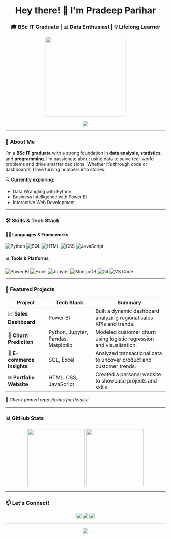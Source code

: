 <!-- Profile Header -->
<h1 align="center">Hey there! 👋 I'm Pradeep Parihar</h1>
<h3 align="center">🎓 BSc IT Graduate | 📊 Data Enthusiast | 💡 Lifelong Learner</h3>
<p align="center">
  <img src="https://media.giphy.com/media/LMcB8XospGZO8UQq87/giphy.gif" width="250" />
</p>
<p align="center">
  <img src="https://readme-typing-svg.herokuapp.com?font=Fira+Code&duration=3000&pause=1000&center=true&vCenter=true&width=500&lines=Aspiring+Data+Analyst;Python+%7C+SQL+%7C+Power+BI+%7C+Excel;Turning+Data+Into+Insights;Always+learning+new+things+🚀" />
</p>

---

### 🌟 About Me

I’m a **BSc IT graduate** with a strong foundation in **data analysis, statistics**, and **programming**. I’m passionate about using data to solve real-world problems and drive smarter decisions. Whether it’s through code or dashboards, I love turning numbers into stories.

🔍 **Currently exploring:**  
- Data Wrangling with Python  
- Business Intelligence with Power BI  
- Interactive Web Development

---

### 🛠️ Skills & Tech Stack

#### 👨‍💻 Languages & Frameworks
![Python](https://img.shields.io/badge/-Python-3776AB?style=flat&logo=python&logoColor=white)
![SQL](https://img.shields.io/badge/-SQL-4479A1?style=flat&logo=mysql&logoColor=white)
![HTML](https://img.shields.io/badge/-HTML5-E34F26?style=flat&logo=html5&logoColor=white)
![CSS](https://img.shields.io/badge/-CSS3-1572B6?style=flat&logo=css3&logoColor=white)
![JavaScript](https://img.shields.io/badge/-JavaScript-F7DF1E?style=flat&logo=javascript&logoColor=black)

#### 📊 Tools & Platforms
![Power BI](https://img.shields.io/badge/-Power%20BI-F2C811?style=flat&logo=powerbi&logoColor=black)
![Excel](https://img.shields.io/badge/-Excel-217346?style=flat&logo=microsoft-excel&logoColor=white)
![Jupyter](https://img.shields.io/badge/-Jupyter-F37626?style=flat&logo=jupyter&logoColor=white)
![MongoDB](https://img.shields.io/badge/-MongoDB-47A248?style=flat&logo=mongodb&logoColor=white)
![Git](https://img.shields.io/badge/-Git-F05032?style=flat&logo=git&logoColor=white)
![VS Code](https://img.shields.io/badge/-VSCode-007ACC?style=flat&logo=visual-studio-code&logoColor=white)

---

### 📂 Featured Projects

| Project | Tech Stack | Summary |
|--------|------------|---------|
| 📈 **Sales Dashboard** | Power BI | Built a dynamic dashboard analyzing regional sales KPIs and trends. |
| 🧠 **Churn Prediction** | Python, Jupyter, Pandas, Matplotlib | Modeled customer churn using logistic regression and visualization. |
| 🛒 **E-commerce Insights** | SQL, Excel | Analyzed transactional data to uncover product and customer trends. |
| 🌐 **Portfolio Website** | HTML, CSS, JavaScript | Created a personal website to showcase projects and skills. |

🔗 *Check pinned repositories for details!*

---

### 📊 GitHub Stats

<p align="center">
  <img src="https://github-readme-stats.vercel.app/api?username=your-github-username&show_icons=true&theme=tokyonight&hide_border=false&count_private=true" height="180"/>
  <img src="https://github-readme-streak-stats.herokuapp.com/?user=your-github-username&theme=tokyonight&hide_border=false" height="180"/>
</p>

---

### 📫 Let's Connect!

<p align="center">
  <a href="mailto:Pradeepparihar471@outlook.com"><img src="https://img.shields.io/badge/Gmail-D14836?style=for-the-badge&logo=gmail&logoColor=white" /></a>
  <a href="linkedin.com/in/pradeepparihar3030" target="_blank"><img src="https://img.shields.io/badge/LinkedIn-0A66C2?style=for-the-badge&logo=linkedin&logoColor=white" /></a>
  <a href="https://your-portfolio-link.com" target="_blank"><img src="https://img.shields.io/badge/Portfolio-12100E?style=for-the-badge&logo=vercel&logoColor=white" /></a>
</p>

---

<p align="center">
  <img src="https://quotes-github-readme.vercel.app/api?type=horizontal&theme=tokyonight" />
</p>

